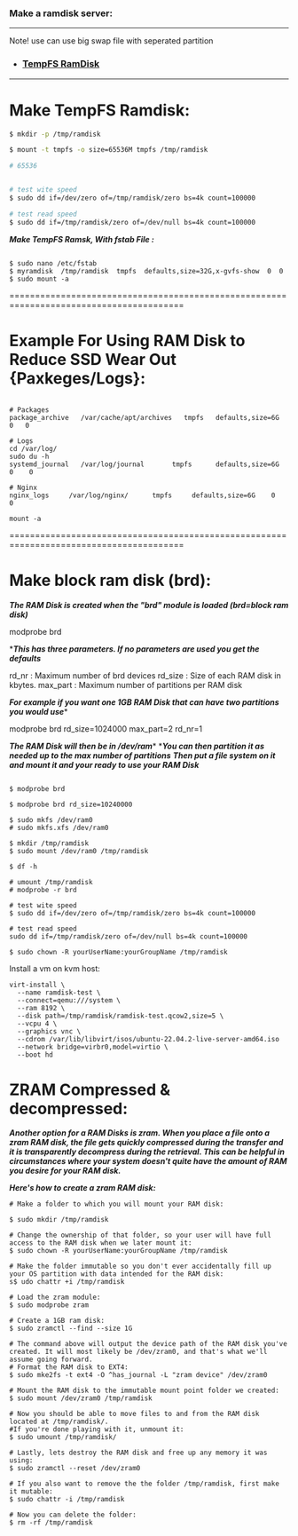 ### Make a ramdisk server:

---
Note! use can use big swap file with seperated partition

- ### [TempFS RamDisk](https://www.kernel.org/doc/html/v5.7/filesystems/tmpfs.html)

---

# Make TempFS Ramdisk:

```bash
$ mkdir -p /tmp/ramdisk

$ mount -t tmpfs -o size=65536M tmpfs /tmp/ramdisk

# 65536


# test wite speed
$ sudo dd if=/dev/zero of=/tmp/ramdisk/zero bs=4k count=100000

# test read speed
$ sudo dd if=/tmp/ramdisk/zero of=/dev/null bs=4k count=100000

```

***Make TempFS Ramsk, With fstab File :***

```

$ sudo nano /etc/fstab
$ myramdisk  /tmp/ramdisk  tmpfs  defaults,size=32G,x-gvfs-show  0  0
$ sudo mount -a

```

========================================================================================

# Example For Using RAM Disk to Reduce SSD Wear Out {Paxkeges/Logs}:

```

# Packages
package_archive   /var/cache/apt/archives   tmpfs   defaults,size=6G   0   0

# Logs
cd /var/log/
sudo du -h
systemd_journal   /var/log/journal       tmpfs      defaults,size=6G    0    0

# Nginx
nginx_logs     /var/log/nginx/      tmpfs     defaults,size=6G    0    0

mount -a

```
========================================================================================


# Make block ram disk (brd):

***The RAM Disk is created when the "brd" module is loaded (brd=block ram disk)***

  modprobe brd

****This has three parameters.  If no parameters are used you get the defaults***

  rd_nr : Maximum number of brd devices
  rd_size : Size of each RAM disk in kbytes.
  max_part : Maximum number of partitions per RAM disk

***For example if you want one 1GB RAM Disk that can have two partitions you would use****

  modprobe brd rd_size=1024000 max_part=2 rd_nr=1

***The RAM Disk will then be in /dev/ram****
****You can then partition it as needed up to the max number of partitions***
***Then put a file system on it and mount it and your ready to use your RAM Disk***

```

$ modprobe brd

$ modprobe brd rd_size=10240000 

$ sudo mkfs /dev/ram0
# sudo mkfs.xfs /dev/ram0

$ mkdir /tmp/ramdisk
$ sudo mount /dev/ram0 /tmp/ramdisk

$ df -h

# umount /tmp/ramdisk
# modprobe -r brd 

# test wite speed
$ sudo dd if=/dev/zero of=/tmp/ramdisk/zero bs=4k count=100000

# test read speed
sudo dd if=/tmp/ramdisk/zero of=/dev/null bs=4k count=100000

$ sudo chown -R yourUserName:yourGroupName /tmp/ramdisk

```

Install a vm on kvm host:

```
virt-install \
  --name ramdisk-test \
  --connect=qemu:///system \
  --ram 8192 \
  --disk path=/tmp/ramdisk/ramdisk-test.qcow2,size=5 \
  --vcpu 4 \
  --graphics vnc \
  --cdrom /var/lib/libvirt/isos/ubuntu-22.04.2-live-server-amd64.iso 
  --network bridge=virbr0,model=virtio \
  --boot hd
```

# ZRAM Compressed & decompressed: 

***Another option for a RAM Disks is zram. When you place a file onto a zram RAM disk,
the file gets quickly compressed during the transfer and it is transparently decompress during the retrieval.
This can be helpful in circumstances where your system doesn't quite have the amount of RAM you desire for your RAM disk.***

***Here's how to create a zram RAM disk:***

```
# Make a folder to which you will mount your RAM disk:

$ sudo mkdir /tmp/ramdisk 

# Change the ownership of that folder, so your user will have full access to the RAM disk when we later mount it:
$ sudo chown -R yourUserName:yourGroupName /tmp/ramdisk

# Make the folder immutable so you don't ever accidentally fill up your OS partition with data intended for the RAM disk:
s$ udo chattr +i /tmp/ramdisk

# Load the zram module:
$ sudo modprobe zram

# Create a 1GB ram disk:
$ sudo zramctl --find --size 1G

# The command above will output the device path of the RAM disk you've created. It will most likely be /dev/zram0, and that's what we'll assume going forward.
# Format the RAM disk to EXT4:
$ sudo mke2fs -t ext4 -O ^has_journal -L "zram device" /dev/zram0

# Mount the RAM disk to the immutable mount point folder we created:
$ sudo mount /dev/zram0 /tmp/ramdisk

# Now you should be able to move files to and from the RAM disk located at /tmp/ramdisk/.
#If you're done playing with it, unmount it:
$ sudo umount /tmp/ramdisk/

# Lastly, lets destroy the RAM disk and free up any memory it was using:
$ sudo zramctl --reset /dev/zram0

# If you also want to remove the the folder /tmp/ramdisk, first make it mutable:
$ sudo chattr -i /tmp/ramdisk

# Now you can delete the folder:
$ rm -rf /tmp/ramdisk
